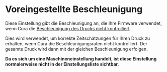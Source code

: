 Voreingestellte Beschleunigung
====
Diese Einstellung gibt die Beschleunigung an, die Ihre Firmware verwendet, wenn Cura die [Beschleunigung des Drucks nicht kontrolliert](../speed/acceleration_enabled.md).

Dies wird verwendet, um korrekte Zeitschätzungen für Ihren Druck zu erhalten, wenn Cura die Beschleunigungsraten nicht kontrolliert. Der gesamte Druck wird dann mit der gleichen Beschleunigung erfolgen.

**Da es sich um eine Maschineneinstellung handelt, ist diese Einstellung normalerweise nicht in der Einstellungsliste sichtbar.**